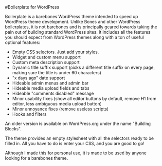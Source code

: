 #Boilerplate for WordPress

Boilerplate is a barebones WordPress theme intended to speed up WordPress theme development. Unlike Bones and other WordPress
boilerplates, it is not barebones and is principally geared towards taking the pain out of building standard WordPress sites.
It includes all the features you should expect from WordPress themes along with a ton of useful optional features:

* Empty CSS selectors. Just add your styles.
* Widget and custom menu support
* Custom meta description support
* Dynamic title suffix support (picks a different title suffix on every page, making sure the title is under 60 characters)
* "x days ago" date support
* Hideable admin menus and admin bar
* Hideable media upload fields and tabs
* Hideable "comments disabled" message
* Minor usability fixes (show all editor buttons by default, remove H1 from editor, less ambiguous media upload button)
* Minor annoyance fixes (remove useless scripts)
* Hooks and filters

An older version is available on WordPress.org under the name "Building Blocks".

The theme provides an empty stylesheet with all the selectors ready to be filled in. All you have to do is enter your CSS, and you are good to go!

Although I made this for personal use, it is made to be used by anyone looking for a barebones theme.
